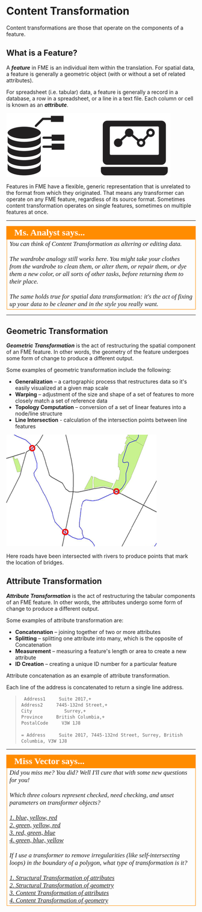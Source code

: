 # Content Transformation #

Content transformations are those that operate on the components of a feature.


## What is a Feature? ##
A ***feature*** in FME is an individual item within the translation. For spatial data, a feature is generally a geometric object (with or without a set of related attributes).

For spreadsheet (i.e. tabular) data, a feature is generally a record in a database, a row in a spreadsheet, or a line in a text file. Each column or cell is known as an ***attribute***.

![](./Images/Img2.026.FeatureGraphic.png)

Features in FME have a flexible, generic representation that is unrelated to the format from which they originated. That means any transformer can operate on any FME feature, regardless of its source format. Sometimes content transformation operates on single features, sometimes on multiple features at once.

---

<!--Person X Says Section-->

<table style="border-spacing: 0px">
<tr>
<td style="vertical-align:middle;background-color:darkorange;border: 2px solid darkorange">
<i class="fa fa-quote-left fa-lg fa-pull-left fa-fw" style="color:white;padding-right: 12px;vertical-align:text-top"></i>
<span style="color:white;font-size:x-large;font-weight: bold;font-family:serif">Ms. Analyst says...</span>
</td>
</tr>

<tr>
<td style="border: 1px solid darkorange">
<span style="font-family:serif; font-style:italic; font-size:larger">
You can think of Content Transformation as altering or editing data.
<br><br>The wardrobe analogy still works here. You might take your clothes from the wardrobe to clean them, or alter them, or repair them, or dye them a new color, or all sorts of other tasks, before returning them to their place.
<br><br>The same holds true for spatial data transformation: it's the act of fixing up your data to be cleaner and in the style you really want.
</span>
</td>
</tr>
</table>


---

## Geometric Transformation ##
***Geometric Transformation*** is the act of restructuring the spatial component of an FME feature. In other words, the geometry of the feature undergoes some form of change to produce a different output.

Some examples of geometric transformation include the following:

- **Generalization** – a cartographic process that restructures data so it's easily visualized at a given map scale
- **Warping** – adjustment of the size and shape of a set of features to more closely match a set of reference data
- **Topology Computation** – conversion of a set of linear features into a node/line structure
- **Line Intersection** - calculation of the intersection points between line features

![](./Images/Img2.027.GeometricTransformation.png)

Here roads have been intersected with rivers to produce points that mark the location of bridges.


## Attribute Transformation ##
***Attribute Transformation*** is the act of restructuring the tabular components of an FME feature. In other words, the attributes undergo some form of change to produce a different output.

Some examples of attribute transformation are:

- **Concatenation** – joining together of two or more attributes
- **Splitting** – splitting one attribute into many, which is the opposite of Concatenation
- **Measurement** – measuring a feature's length or area to create a new attribute
- **ID Creation** – creating a unique ID number for a particular feature

Attribute concatenation as an example of attribute transformation.

Each line of the address is concatenated to return a single line address.
>      Address1     Suite 2017,+
>     Address2     7445-132nd Street,+
>     City            Surrey,+
>     Province     British Columbia,+
>     PostalCode     V3W 1J8
>
>     = Address     Suite 2017, 7445-132nd Street, Surrey, British Columbia, V3W 1J8


---

<!--Person X Says Section-->

<table style="border-spacing: 0px">
<tr>
<td style="vertical-align:middle;background-color:darkorange;border: 2px solid darkorange">
<i class="fa fa-quote-left fa-lg fa-pull-left fa-fw" style="color:white;padding-right: 12px;vertical-align:text-top"></i>
<span style="color:white;font-size:x-large;font-weight: bold;font-family:serif">Miss Vector says...</span>
</td>
</tr>

<tr>
<td style="border: 1px solid darkorange">
<span style="font-family:serif; font-style:italic; font-size:larger">
Did you miss me? You did? Well I'll cure that with some new questions for you!
<br><br>Which three colours represent checked, need checking, and unset parameters on transformer objects?
<br><br><a href="http://52.73.3.37/fmedatastreaming/Manual/QAResponse2017.fmw?chapter=2&question=2&answer=1&DestDataset_TEXTLINE=C%3A%5CFMEOutput%5CQAResponse.html">1. blue, yellow, red</a>
<br><a href="http://52.73.3.37/fmedatastreaming/Manual/QAResponse2017.fmw?chapter=2&question=2&answer=2&DestDataset_TEXTLINE=C%3A%5CFMEOutput%5CQAResponse.html">2. green, yellow, red</a>
<br><a href="http://52.73.3.37/fmedatastreaming/Manual/QAResponse2017.fmw?chapter=2&question=2&answer=3&DestDataset_TEXTLINE=C%3A%5CFMEOutput%5CQAResponse.html">3. red, green, blue</a>
<br><a href="http://52.73.3.37/fmedatastreaming/Manual/QAResponse2017.fmw?chapter=2&question=2&answer=4&DestDataset_TEXTLINE=C%3A%5CFMEOutput%5CQAResponse.html">4. green, blue, yellow</a>
<br><br>If I use a transformer to remove irregularities (like self-intersecting loops) in the boundary of a polygon, what type of transformation is it?
<br><br><a href="http://52.73.3.37/fmedatastreaming/Manual/QAResponse2017.fmw?chapter=2&question=3&answer=1&DestDataset_TEXTLINE=C%3A%5CFMEOutput%5CQAResponse.html">1. Structural Transformation of attributes</a>
<br><a href="http://52.73.3.37/fmedatastreaming/Manual/QAResponse2017.fmw?chapter=2&question=3&answer=2&DestDataset_TEXTLINE=C%3A%5CFMEOutput%5CQAResponse.html">2. Structural Transformation of geometry</a>
<br><a href="http://52.73.3.37/fmedatastreaming/Manual/QAResponse2017.fmw?chapter=2&question=3&answer=3&DestDataset_TEXTLINE=C%3A%5CFMEOutput%5CQAResponse.html">3. Content Transformation of attributes</a>
<br><a href="http://52.73.3.37/fmedatastreaming/Manual/QAResponse2017.fmw?chapter=2&question=3&answer=4&DestDataset_TEXTLINE=C%3A%5CFMEOutput%5CQAResponse.html">4. Content Transformation of geometry</a>
</span>
</td>
</tr>
</table>
